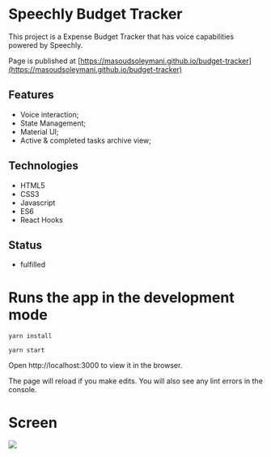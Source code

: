 # Speechly Budget Tracker

This project is a Expense Budget Tracker that has voice capabilities powered by Speechly. 

Page is published at [https://masoudsoleymani.github.io/budget-tracker](https://masoudsoleymani.github.io/budget-tracker)


## Features
- Voice interaction;
- State Management;
- Material UI;
- Active & completed tasks archive view;

## Technologies
- HTML5
- CSS3
- Javascript
- ES6
- React Hooks

## Status
- fulfilled

# Runs the app in the development mode 

 `yarn install`

 `yarn start`

Open http://localhost:3000 to view it in the browser.

The page will reload if you make edits.
You will also see any lint errors in the console.

# Screen

![](src/assets/ScreenShot.jpg)
